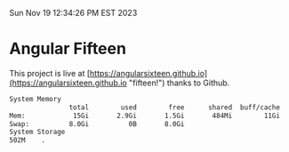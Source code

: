 Sun Nov 19 12:34:26 PM EST 2023

# Angular Fifteen


This project is live at [https://angularsixteen.github.io](https://angularsixteen.github.io "fifteen!") thanks to Github.

```bash
System Memory
               total        used        free      shared  buff/cache   available
Mem:            15Gi       2.9Gi       1.5Gi       484Mi        11Gi        12Gi
Swap:          8.0Gi          0B       8.0Gi
System Storage
502M	.
```
```bash
